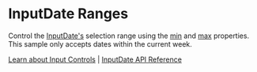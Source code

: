 InputDate Ranges
================

Control the [InputDate's](https://www.grapecity.com/wijmo/api/classes/wijmo_input.inputdate.html) selection range using the [min](https://www.grapecity.com/wijmo/api/classes/wijmo_input.inputdate.html#min) and [max](https://www.grapecity.com/wijmo/api/classes/wijmo_input.inputdate.html#max) properties. This sample only accepts dates within the current week.

[Learn about Input Controls](https://www.grapecity.com/wijmo/input-controls-javascript) | [InputDate API Reference](https://www.grapecity.com/wijmo/api/classes/wijmo_input.inputdate.html)